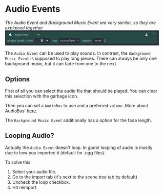 # Audio Events
*The Audio Event and Background Music Event are very similar, so they are explained together*
![image](./Images/audio_event.png)

The `Audio Event` can be used to play sounds. In contrast, the `Background Music Event` is supposed to play long pieces. There can always be only one background music, but it can fade from one to the next. 

## Options
First of all you can select the audio file that should be played. You can clear this selection with the garbage icon.

Then you can set a `AudioBus` to use and a preferred `volume`. More about AudioBus' [here](https://docs.godotengine.org/en/stable/tutorials/audio/audio_buses.html).

The `Background Music Event` additionally has a option for the fade length. 

## Looping Audio?
Actually the `Audio Event` doesn't loop. In godot looping of audio is mostly due to how you imported it (default for .ogg files). 

To solve this: 
1. Select your audio file.
2. Go to the import tab (it's next to the scene tree tab by default)
3. Uncheck the loop checkbox.
4. Hit reimport.